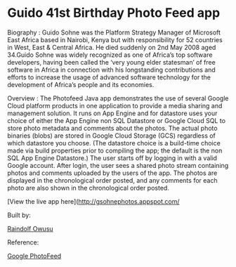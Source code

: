 # Guido 41st Birthday Photo Feed app

Biography : Guido Sohne was the Platform Strategy Manager of Microsoft East Africa based in Nairobi, Kenya but with responsibility for 52 countries in West, East & Central Africa. He died suddenly on 2nd May 2008 aged 34.Guido Sohne was widely recognized as one of Africa’s top software developers, having been called the ‘very young elder statesman’ of free software in Africa in connection with his longstanding contributions and efforts to increase the usage of advanced software technology for the development of Africa’s people and its economies.

Overview : The Photofeed Java app demonstrates the use of several Google Cloud platform products in one application to provide a media sharing and management solution. It runs on App Engine and for datastore uses your choice of either the App Engine non SQL Datastore or Google Cloud SQL to store photo metadata and comments about the photos. The actual photo binaries (blobs) are stored in Google Cloud Storage (GCS) regardless of which datastore you choose. (The datastore choice is a build-time choice made via build properties prior to compiling the app; the default is the non SQL App Engine Datastore.) The user starts off by logging in with a valid Google account. After login, the user sees a shared photo stream containing photos and comments uploaded by the users of the app. The photos are displayed in the chronological order posted, and any comments for each photo are also shown in the chronological order posted.


[View the live app here](http://gsohnephotos.appspot.com/

Built by:

[Raindolf Owusu](http://www.twitter.com/raindolf)


Reference:

[Google PhotoFeed](https://developers.google.com/cloud/samples/photofeed/)

